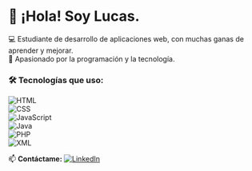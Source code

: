 # 👋 ¡Hola! Soy Lucas.  

💻 Estudiante de desarrollo de aplicaciones web, con muchas ganas de aprender y mejorar.  
🚀 Apasionado por la programación y la tecnología.  

### 🛠️ Tecnologías que uso:  
![HTML](https://img.shields.io/badge/HTML5-E34F26?style=for-the-badge&logo=html5&logoColor=white)  
![CSS](https://img.shields.io/badge/CSS3-1572B6?style=for-the-badge&logo=css3&logoColor=white)  
![JavaScript](https://img.shields.io/badge/JavaScript-F7DF1E?style=for-the-badge&logo=javascript&logoColor=black)  
![Java](https://img.shields.io/badge/Java-ED8B00?style=for-the-badge&logo=java&logoColor=white)  
![PHP](https://img.shields.io/badge/PHP-777BB4?style=for-the-badge&logo=php&logoColor=white)  
![XML](https://img.shields.io/badge/XML-FF6600?style=for-the-badge&logo=xml&logoColor=white)  



📫 **Contáctame:** [![LinkedIn](https://img.shields.io/badge/LinkedIn-0A66C2?style=for-the-badge&logo=linkedin&logoColor=white)](www.linkedin.com/in/lucas-alfonso-beaumont-a68823352)
  

